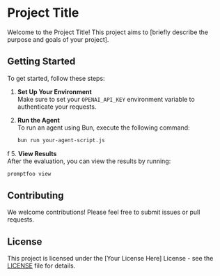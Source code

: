 # Project Title

Welcome to the Project Title! This project aims to [briefly describe the purpose and goals of your project]. 

## Getting Started

To get started, follow these steps:

1. **Set Up Your Environment**  
   Make sure to set your `OPENAI_API_KEY` environment variable to authenticate your requests.

2. **Run the Agent**  
   To run an agent using Bun, execute the following command:
   ```bash
   bun run your-agent-script.js
   ```
f
5. **View Results**  
   After the evaluation, you can view the results by running:
   ```bash
   promptfoo view
   ```

## Contributing

We welcome contributions! Please feel free to submit issues or pull requests.

## License

This project is licensed under the [Your License Here] License - see the [LICENSE](LICENSE) file for details.
